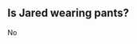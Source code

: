 ## Is Jared wearing pants?
No

<!-- ## Why?
Today was laundry day so pants were the only option. -->
